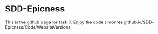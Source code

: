 # SDD-Epicness
This is the github page for task 3. Enjoy the code
simonres.github.io/SDD-Epicness/Code/WebsiteVersions
